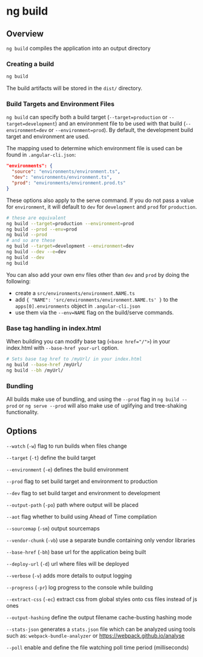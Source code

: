 <!-- Links in /docs/documentation should NOT have `.md` at the end, because they end up in our wiki at release. -->

# ng build

## Overview
`ng build` compiles the application into an output directory

### Creating a build

```bash
ng build
```

The build artifacts will be stored in the `dist/` directory.

### Build Targets and Environment Files

`ng build` can specify both a build target (`--target=production` or `--target=development`) and an
environment file to be used with that build (`--environment=dev` or `--environment=prod`).
By default, the development build target and environment are used.

The mapping used to determine which environment file is used can be found in `.angular-cli.json`:

```json
"environments": {
  "source": "environments/environment.ts",
  "dev": "environments/environment.ts",
  "prod": "environments/environment.prod.ts"
}
```

These options also apply to the serve command. If you do not pass a value for `environment`,
it will default to `dev` for `development` and `prod` for `production`.

```bash
# these are equivalent
ng build --target=production --environment=prod
ng build --prod --env=prod
ng build --prod
# and so are these
ng build --target=development --environment=dev
ng build --dev --e=dev
ng build --dev
ng build
```

You can also add your own env files other than `dev` and `prod` by doing the following:
- create a `src/environments/environment.NAME.ts`
- add `{ "NAME": 'src/environments/environment.NAME.ts' }` to the `apps[0].environments` object in `.angular-cli.json`
- use them via the `--env=NAME` flag on the build/serve commands.

### Base tag handling in index.html

When building you can modify base tag (`<base href="/">`) in your index.html with `--base-href your-url` option.

```bash
# Sets base tag href to /myUrl/ in your index.html
ng build --base-href /myUrl/
ng build --bh /myUrl/
```

### Bundling

All builds make use of bundling, and using the `--prod` flag in  `ng build --prod`
or `ng serve --prod` will also make use of uglifying and tree-shaking functionality.

## Options
`--watch` (`-w`) flag to run builds when files change

`--target` (`-t`) define the build target

`--environment` (`-e`) defines the build environment

`--prod` flag to set build target and environment to production

`--dev` flag to set build target and environment to development

`--output-path` (`-po`) path where output will be placed

`--aot` flag whether to build using Ahead of Time compilation

`--sourcemap` (`-sm`) output sourcemaps

`--vendor-chunk` (`-vb`) use a separate bundle containing only vendor libraries

`--base-href` (`-bh`) base url for the application being built

`--deploy-url` (`-d`) url where files will be deployed

`--verbose` (`-v`) adds more details to output logging

`--progress` (`-pr`) log progress to the console while building

`--extract-css` (`-ec`) extract css from global styles onto css files instead of js ones

`--output-hashing` define the output filename cache-busting hashing mode

`--stats-json` generates a `stats.json` file which can be analyzed using tools such as: `webpack-bundle-analyzer` or https://webpack.github.io/analyse

`--poll` enable and define the file watching poll time period (milliseconds)
